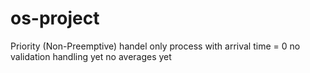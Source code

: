 # os-project
Priority (Non-Preemptive)
handel only process with arrival time = 0
no validation handling yet
no averages yet 
